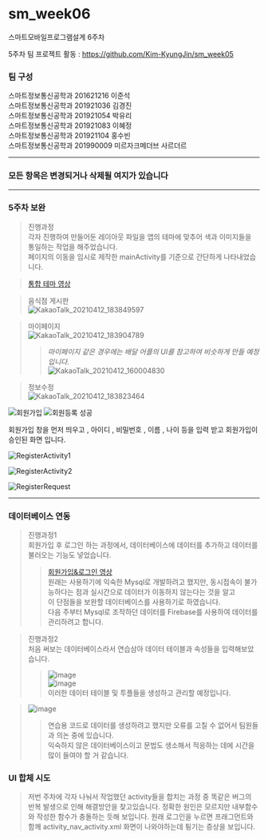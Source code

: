 # sm_week06
스마트모바일프로그램설계 6주차

5주차 팀 프로젝트 활동 : https://github.com/Kim-KyungJin/sm_week05

### 팀 구성   
스마트정보통신공학과 201621216 이준석   
스마트정보통신공학과 201921036 김경진   
스마트정보통신공학과 201921054 박유리   
스마트정보통신공학과 201921083 이혜정   
스마트정보통신공학과 201921104 홍수빈    
스마트정보통신공학과 201990009 미르자크메더브 사르더르    

   ***   
### 모든 항목은 변경되거나 삭제될 여지가 있습니다   
   ***   
   
### 5주차 보완   
>진행과정   
>각자 진행하여 만들어둔 레이아웃 파일을 앱의 테마에 맞추어 색과 이미지들을 통일하는 작업을 해주었습니다.  
>페이지의 이동을 임시로 제작한 mainActivity를 기준으로 간단하게 나타내었습니다.

 
>[통합 테마 영상](https://user-images.githubusercontent.com/57963888/114380008-8445e300-9bc4-11eb-80e7-42a8eb5c74ab.mp4)   

>음식점 게시판   
>![KakaoTalk_20210412_183849597](https://user-images.githubusercontent.com/57963888/114380001-8314b600-9bc4-11eb-83ab-72fe42859c7d.png)   

>마이페이지   
>![KakaoTalk_20210412_183904789](https://user-images.githubusercontent.com/57963888/114380006-83ad4c80-9bc4-11eb-9f2f-747e074d68c8.png)   
>>*마이페이지 같은 경우에는 배달 어플의 UI를 참고하여 비슷하게 만들 예정입니다.*   
>>![KakaoTalk_20210412_160004830](https://user-images.githubusercontent.com/57963888/114385351-e570b500-9bca-11eb-859d-40aabfdd86db.jpg)   

>정보수정   
>![KakaoTalk_20210412_183823464](https://user-images.githubusercontent.com/57963888/114380016-860fa680-9bc4-11eb-8bba-f82150622b34.png)   

![회원가입](https://user-images.githubusercontent.com/79889548/114398259-8ca91880-9bda-11eb-9f85-2659fdd86f98.PNG)
![회원등록 성공](https://user-images.githubusercontent.com/79889548/114398262-8dda4580-9bda-11eb-9245-48b456d3b531.PNG)

회원가입 창을 먼저 띄우고 , 아이디 , 비밀번호 , 이름 , 나이 등을 입력 받고 회원가입이 승인된 화면 입니다. 

![RegisterActivity1](https://user-images.githubusercontent.com/79889548/114402238-95035280-9bde-11eb-8e75-23c22a98bd2d.PNG)

![RegisterActivity2](https://user-images.githubusercontent.com/79889548/114402241-96347f80-9bde-11eb-8e53-01d4bcb6572c.PNG)

![RegisterRequest](https://user-images.githubusercontent.com/79889548/114402242-96347f80-9bde-11eb-90fb-5020e52346ac.PNG)

***   

### 데이터베이스 연동   
>진행과정1   
>회원가입 후 로그인 하는 과정에서, 데이터베이스에 데이터를 추가하고 데이터를 불러오는 기능도 넣었습니다.   
>>[회원가입&로그인 영상](https://user-images.githubusercontent.com/57963888/114373417-82c4ec80-9bbd-11eb-9670-c00b35f7d66d.mp4)   
>원래는 사용하기에 익숙한 Mysql로 개발하려고 했지만, 동시접속이 불가능하다는 점과 실시간으로 데이터가 이동하지 않는다는 것을 알고  
>이 단점들을 보완할 데이터베이스를 사용하기로 하였습니다.   
>다음 주부터 Mysql로 조작하던 데이터를 Firebase를 사용하여 데이터를 관리하려고 합니다.   

>진행과정2   
>처음 써보는 데이터베이스라서 연습삼아 데이터 테이블과 속성들을 입력해보았습니다.   
>>![image](https://user-images.githubusercontent.com/57963888/114385784-662fb100-9bcb-11eb-98f3-bf8f04b6650c.png)   
>>![image](https://user-images.githubusercontent.com/57963888/114385856-79428100-9bcb-11eb-88a7-f05b1007d82b.png)   
>이러한 데이터 테이블 및 투플들을 생성하고 관리할 예정입니다.   

>![image](https://user-images.githubusercontent.com/57963888/114386304-038ae500-9bcc-11eb-9321-7bfa2c56c9df.png)   
>>연습용 코드로 데이터를 생성하려고 했지만 오류를 고칠 수 없어서 팀원들과 의논 중에 있습니다.  
>>익숙하지 않은 데이터베이스이고 문법도 생소해서 적응하는 데에 시간을 많이 들여야 할 거 같습니다.   




### UI 합체 시도
>저번 주차에 각자 나눠서 작업했던 activity들을 합치는 과정 중 똑같은 버그의 반복 발생으로 인해 해결방안을 찾고있습니다.
>정확한 원인은 모르지만 내부함수와 작성한 함수가 충돌하는 듯해 보입니다.
>원래 로그인을 누르면 프래그먼트와 함께 activity_nav_activity.xml 화면이 나와야하는데 튕기는 증상을 보입니다.
